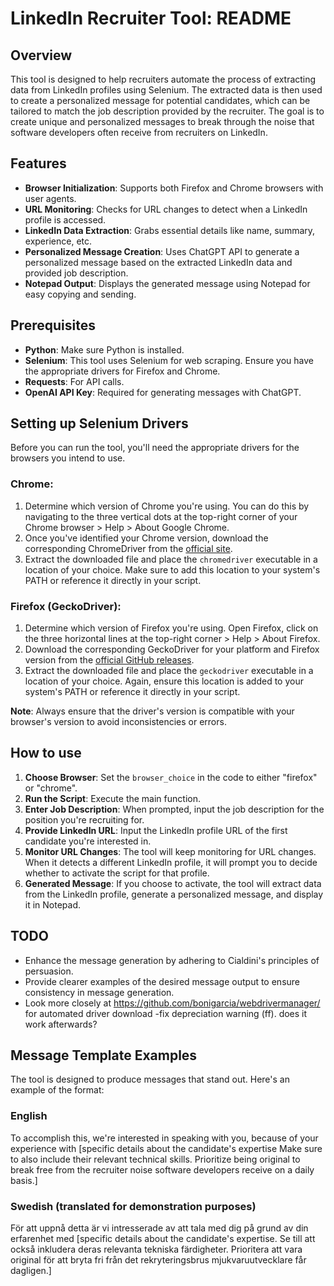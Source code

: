 # LinkedIn Recruiter Tool: README

## Overview
This tool is designed to help recruiters automate the process of extracting data from LinkedIn profiles using Selenium. The extracted data is then used to create a personalized message for potential candidates, which can be tailored to match the job description provided by the recruiter. The goal is to create unique and personalized messages to break through the noise that software developers often receive from recruiters on LinkedIn.

## Features
- **Browser Initialization**: Supports both Firefox and Chrome browsers with user agents.
- **URL Monitoring**: Checks for URL changes to detect when a LinkedIn profile is accessed.
- **LinkedIn Data Extraction**: Grabs essential details like name, summary, experience, etc.
- **Personalized Message Creation**: Uses ChatGPT API to generate a personalized message based on the extracted LinkedIn data and provided job description.
- **Notepad Output**: Displays the generated message using Notepad for easy copying and sending.

## Prerequisites
- **Python**: Make sure Python is installed.
- **Selenium**: This tool uses Selenium for web scraping. Ensure you have the appropriate drivers for Firefox and Chrome.
- **Requests**: For API calls.
- **OpenAI API Key**: Required for generating messages with ChatGPT.

## Setting up Selenium Drivers

Before you can run the tool, you'll need the appropriate drivers for the browsers you intend to use.

### Chrome:
1. Determine which version of Chrome you're using. You can do this by navigating to the three vertical dots at the top-right corner of your Chrome browser > Help > About Google Chrome.
2. Once you've identified your Chrome version, download the corresponding ChromeDriver from the [official site](https://sites.google.com/a/chromium.org/chromedriver/downloads).
3. Extract the downloaded file and place the `chromedriver` executable in a location of your choice. Make sure to add this location to your system's PATH or reference it directly in your script.

### Firefox (GeckoDriver):
1. Determine which version of Firefox you're using. Open Firefox, click on the three horizontal lines at the top-right corner > Help > About Firefox.
2. Download the corresponding GeckoDriver for your platform and Firefox version from the [official GitHub releases](https://github.com/mozilla/geckodriver/releases).
3. Extract the downloaded file and place the `geckodriver` executable in a location of your choice. Again, ensure this location is added to your system's PATH or reference it directly in your script.

**Note**: Always ensure that the driver's version is compatible with your browser's version to avoid inconsistencies or errors.

## How to use
1. **Choose Browser**: Set the `browser_choice` in the code to either "firefox" or "chrome".
2. **Run the Script**: Execute the main function.
3. **Enter Job Description**: When prompted, input the job description for the position you're recruiting for.
4. **Provide LinkedIn URL**: Input the LinkedIn profile URL of the first candidate you're interested in.
5. **Monitor URL Changes**: The tool will keep monitoring for URL changes. When it detects a different LinkedIn profile, it will prompt you to decide whether to activate the script for that profile.
6. **Generated Message**: If you choose to activate, the tool will extract data from the LinkedIn profile, generate a personalized message, and display it in Notepad.

## TODO
- Enhance the message generation by adhering to Cialdini's principles of persuasion.
- Provide clearer examples of the desired message output to ensure consistency in message generation.
- Look more closely at https://github.com/bonigarcia/webdrivermanager/ for automated driver download
-fix depreciation warning (ff). does it work afterwards?


## Message Template Examples
The tool is designed to produce messages that stand out. Here's an example of the format:

### English
To accomplish this, we're interested in speaking with you, because of your experience with [specific details about the candidate's expertise Make sure to also include their relevant technical skills. Prioritize being original to break free from the recruiter noise software developers receive on a daily basis.]

### Swedish (translated for demonstration purposes)
För att uppnå detta är vi intresserade av att tala med dig på grund av din erfarenhet med [specific details about the candidate's expertise. Se till att också inkludera deras relevanta tekniska färdigheter. Prioritera att vara original för att bryta fri från det rekryteringsbrus mjukvaruutvecklare får dagligen.]
